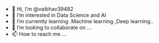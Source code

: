 - 👋 Hi, I’m @vaibhav39482
- 👀 I’m interested in  Data Science and AI
- 🌱 I’m currently learning .Machine learning ,Deep learning..
- 💞️ I’m looking to collaborate on ...
- 📫 How to reach me ...

<!---
vaibhav39482/vaibhav39482 is a ✨ special ✨ repository because its `README.md` (this file) appears on your GitHub profile.
You can click the Preview link to take a look at your changes.
--->
